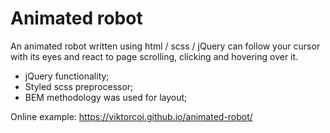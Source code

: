 # Animated robot

An animated robot written using html / scss / jQuery can follow your cursor with its eyes and react to page scrolling, clicking and hovering over it.
- jQuery functionality;
- Styled scss preprocessor;
- BEM methodology was used for layout;

Online example: https://viktorcoi.github.io/animated-robot/
